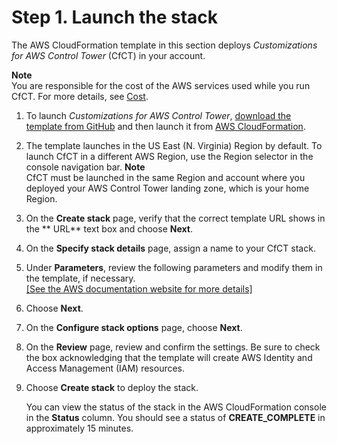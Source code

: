 # Step 1\. Launch the stack<a name="step1"></a>

The AWS CloudFormation template in this section deploys *Customizations for AWS Control Tower* \(CfCT\) in your account\.

**Note**  
You are responsible for the cost of the AWS services used while you run CfCT\. For more details, see [Cost](cost.md)\.

1. To launch *Customizations for AWS Control Tower*, [download the template from GitHub](  https://github.com/aws-solutions/aws-control-tower-customizations/blob/main/customizations-for-aws-control-tower.template) and then launch it from [AWS CloudFormation](https://console.aws.amazon.com/cloudformation/home?region=us-east-1)\.

1. The template launches in the US East \(N\. Virginia\) Region by default\. To launch CfCT in a different AWS Region, use the Region selector in the console navigation bar\.
**Note**  
CfCT must be launched in the same Region and account where you deployed your AWS Control Tower landing zone, which is your home Region\.

1. On the **Create stack** page, verify that the correct template URL shows in the ** URL** text box and choose **Next**\.

1. On the **Specify stack details** page, assign a name to your CfCT stack\.

1. Under **Parameters**, review the following parameters and modify them in the template, if necessary\.    
[\[See the AWS documentation website for more details\]](http://docs.aws.amazon.com/controltower/latest/userguide/step1.html)

1. Choose **Next**\.

1. On the **Configure stack options** page, choose **Next**\.

1. On the **Review** page, review and confirm the settings\. Be sure to check the box acknowledging that the template will create AWS Identity and Access Management \(IAM\) resources\.

1. Choose **Create stack** to deploy the stack\.

   You can view the status of the stack in the AWS CloudFormation console in the **Status** column\. You should see a status of **CREATE\_COMPLETE** in approximately 15 minutes\.